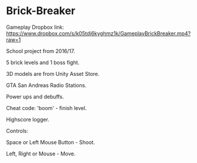 # Brick-Breaker

Gameplay Dropbox link: https://www.dropbox.com/s/k05tdj6kyghmz1k/GameplayBrickBreaker.mp4?raw=1

School project from 2016/17.

5 brick levels and 1 boss fight.

3D models are from Unity Asset Store.

GTA San Andreas Radio Stations.

Power ups and debuffs.

Cheat code: 'boom' - finish level.

Highscore logger.

Controls:

Space or Left Mouse Button - Shoot.

Left, Right or Mouse - Move.
